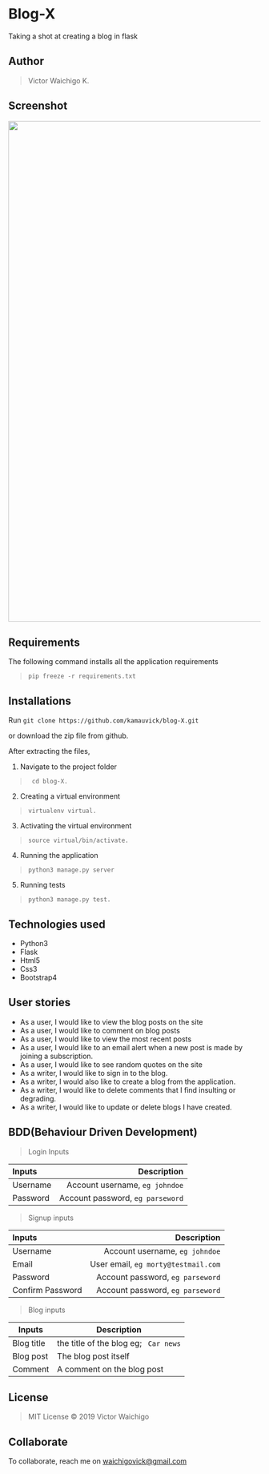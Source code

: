 # Blog-X
Taking a shot at creating a blog in flask

## Author
> Victor Waichigo K.


## Screenshot
<img src="https://github.com/kamauvick/blog-X/blob/master/app/static/assets/screenshot.png?raw=true" width="1000">


## Requirements

The following command installs all the application requirements
>``pip freeze -r requirements.txt``


## Installations

Run 
``git clone https://github.com/kamauvick/blog-X.git``

or download the zip file from github.

After extracting the files, 

1. Navigate to the project folder
>`` cd blog-X.`` 

2. Creating a virtual environment
>``virtualenv virtual.``

3. Activating the virtual environment
>``source virtual/bin/activate.``

4. Running the application
>``python3 manage.py server``

5. Running tests

 > ``python3 manage.py test.``


## Technologies used
* Python3
* Flask
* Html5
* Css3
* Bootstrap4


## User stories
* As a user, I would like to view the blog posts on the site
* As a user, I would like to comment on blog posts
* As a user, I would like to view the most recent posts
* As a user, I would like to an email alert when a new post is made by joining a subscription.
* As a user, I would like to see random quotes on the site
* As a writer, I would like to sign in to the blog.
* As a writer, I would also like to create a blog from the application.
* As a writer, I would like to delete comments that I find insulting or degrading.
* As a writer, I would like to update or delete blogs I have created.

## BDD(Behaviour Driven Development)
>Login Inputs

| Inputs |  Description |
| :---         |          ---: |
| Username  | Account username, ``eg johndoe``|
| Password  | Account password, ``eg parseword``|

>Signup inputs

| Inputs |  Description |
| :---         |          ---: |
| Username  | Account username, ``eg johndoe``|
| Email  | User email, ``eg morty@testmail.com``|
| Password  | Account password, ``eg parseword``|
| Confirm Password  | Account password, ``eg parseword``|

> Blog inputs

| Inputs | Description  |
|---|---|
|  Blog title | the title of the blog eg; `` Car news``  |
|  Blog post| The blog post itself|
| Comment| A comment on the blog post|



## License
> MIT License &copy; 2019 Victor Waichigo

## Collaborate
To collaborate, reach me on [waichigovick@gmail.com]()
